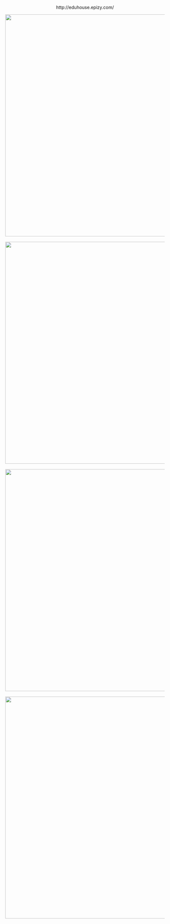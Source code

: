 <p align="center">
http://eduhouse.epizy.com/
</p>

<div align="center">
<img src="https://user-images.githubusercontent.com/87316285/141864622-4ae81609-d13e-4385-a9ad-fc852c86e8ce.png" width="700px" />
</div>
<br/>
<div align="center">
<img src="https://user-images.githubusercontent.com/87316285/141992050-a38b34aa-490f-4cf0-9f70-5850cf11d490.png" width="700px" />
</div>
<br/>
<div align="center">
<img src="https://user-images.githubusercontent.com/87316285/141864687-50d2707e-f91d-4364-ad5c-4bf39f830beb.png" width="700px" />
</div>
<br/>
<div align="center">
<img src="https://user-images.githubusercontent.com/87316285/141864734-280b28f8-d17d-4241-af1f-97aa48b729f2.png" width="700px" />
</div>
